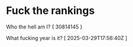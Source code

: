 # Fuck the rankings

Who the hell am I?
{ 30814145 }

What fucking year is it?
[ 2025-03-29T17:56:40Z ]
